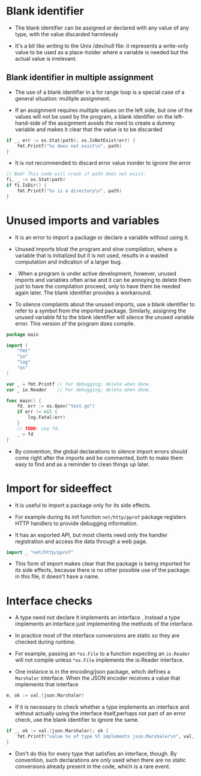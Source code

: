 # Blank identifier

- The blank identifier can be assigned or declared with any value of any type, with the value discarded harmlessly

-  It's a bit like writing to the Unix /dev/null file: it represents a write-only value to be used as a place-holder where a variable is needed but the actual value is irrelevant.

## Blank identifier in multiple assignment

- The use of a blank identifier in a for range loop is a special case of a general situation: multiple assignment.

- If an assignment requires multiple values on the left side, but one of the values will not be used by the program, a blank identifier on the left-hand-side of the assignment avoids the need to create a dummy variable and makes it clear that the value is to be discarded

```go
if _, err := os.Stat(path); os.IsNotExist(err) {
    fmt.Printf("%s does not exist\n", path)
}
```
- It is not recommended to discard error value inorder to ignore the error

```go
// Bad! This code will crash if path does not exist.
fi, _ := os.Stat(path)
if fi.IsDir() {
    fmt.Printf("%s is a directory\n", path)
}
```

# Unused imports and variables

- It is an error to import a package or declare a variable without using it.

- Unused imports bloat the program and slow compilation, where a variable that is initialized but it is not used, results in a wasted computation and indication of a larger bug.

- . When a program is under active development, however, unused imports and variables often arise and it can be annoying to delete them just to have the compilation proceed, only to have them be needed again later. The blank identifier provides a workaround.

- To silence complaints about the unused imports, use a blank identifier to refer to a symbol from the imported package. Similarly, assigning the unused variable fd to the blank identifier will silence the unused variable error. This version of the program does compile.


```go
package main

import (
    "fmt"
    "io"
    "log"
    "os"
)

var _ = fmt.Printf // For debugging; delete when done.
var _ io.Reader    // For debugging; delete when done.

func main() {
    fd, err := os.Open("test.go")
    if err != nil {
        log.Fatal(err)
    }
    // TODO: use fd.
    _ = fd
}

```

- By convention, the global declarations to silence import errors should come right after the imports and be commented, both to make them easy to find and as a reminder to clean things up later.

# Import for sideeffect

- It is useful to import a package only for its side effects.

- For example during its init function ``net/http/pprof`` package registers HTTP handlers to provide debugging information.

-  It has an exported API, but most clients need only the handler registration and access the data through a web page.

```go
import _ "net/http/pprof"
```

- This form of import makes clear that the package is being imported for its side effects, because there is no other possible use of the package: in this file, it doesn't have a name.


# Interface checks

- A type need not declare it implements an interface , Instead a type implements an interface just implementing the methods of the interface.

- In practice most of the interface conversions are static so they are checked during runtime.

- For example, passing an ``*os.File`` to a function expecting an ``io.Reader ``will not compile unless ``*os.File`` implements the io.Reader interface.

- One instance is in the encoding/json package, which defines a ``Marshaler`` interface. When the JSON encoder receives a value that implements that interface

```go
m, ok := val.(json.Marshaler)
```

- If it is necessary to check whether a type implements an interface and without actually using the interface itself,perhaps not part of an error check, use the blank identifier to ignore the same.

```go
if _, ok := val.(json.Marshaler); ok {
    fmt.Printf("value %v of type %T implements json.Marshaler\n", val, val)
}
```

- Don't do this for every type that satisfies an interface, though. By convention, such declarations are only used when there are no static conversions already present in the code, which is a rare event.
